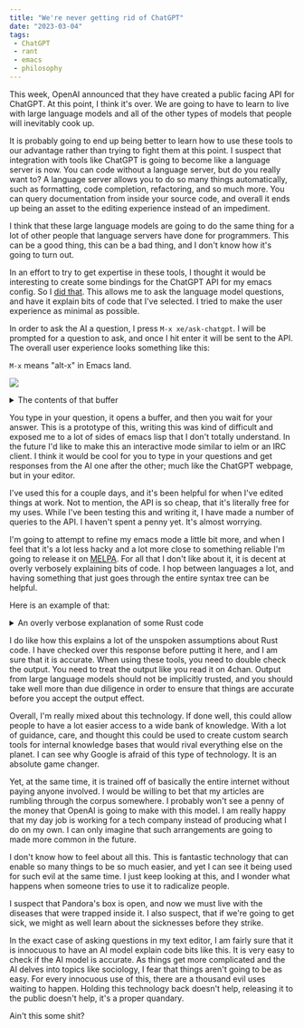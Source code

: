 ```yaml
---
title: "We're never getting rid of ChatGPT"
date: "2023-03-04"
tags:
 - ChatGPT
 - rant
 - emacs
 - philosophy
---
```


This week, OpenAI announced that they have created a public facing API for ChatGPT. At this point, I think it's over. We are going to have to learn to live with large language models and all of the other types of models that people will inevitably cook up.

<xeblog-hero ai="Counterfeit v2.5" file="miku-impact" prompt="masterpiece, best quality, 1girl, green hair, green eyes, sweater, hoodie, looking at viewer, adorable, cute, outdoors, watercolor, anime, afternoon, mountains, breath of the wild, black hoodie, ahoge, long hair, happy, genshin impact, hatsune miku, twintails, pigtails"></xeblog-hero>

It is probably going to end up being better to learn how to use these tools to our advantage rather than trying to fight them at this point. I suspect that integration with tools like ChatGPT is going to become like a language server is now. You can code without a language server, but do you really want to? A language server allows you to do so many things automatically, such as formatting, code completion, refactoring, and so much more. You can query documentation from inside your source code, and overall it ends up being an asset to the editing experience instead of an impediment.

I think that these large language models are going to do the same thing for a lot of other people that language servers have done for programmers. This can be a good thing, this can be a bad thing, and I don't know how it's going to turn out.

In an effort to try to get expertise in these tools, I thought it would be interesting to create some bindings for the ChatGPT API for my emacs config. So I [did that](https://tulpa.dev/cadey/nixos-configs/src/branch/main/common/home-manager/emacs/packages/xe-chatgpt.el). This allows me to ask the language model questions, and have it explain bits of code that I've selected. I tried to make the user experience as minimal as possible.

In order to ask the AI a question, I press `M-x xe/ask-chatgpt`. I will be prompted for a question to ask, and once I hit enter it will be sent to the API. The overall user experience looks something like this:

<xeblog-conv name="Mara" mood="hacker" standalone>`M-x` means "alt-x" in Emacs land.</xeblog-conv>

![](https://cdn.xeiaso.net/file/christine-static/blog/M-x-ask-chatgpt.gif)

<details>
<summary>The contents of that buffer</summary>

How do I update packages in CentOS?

To update packages in CentOS, follow these steps:

* Open a terminal window.
* Type the following command and press Enter:
  ```
  sudo yum update
  ```

This command will fetch the latest updates for all installed
packages on your system.
  
* If prompted, enter your sudo password and press Enter.
* The system will now check for updates, and if any updates are
  available, it will ask you to confirm installation. Type "y" and
  press Enter to proceed.
* Wait for the updates to get installed. Depending on the number of
  updates available, it may take a while.
* Once the updates are installed, restart your system to apply the
  changes.

That's it! Your CentOS system is now up-to-date with the latest
package updates.

</details>

You type in your question, it opens a buffer, and then you wait for your answer. This is a prototype of this, writing this was kind of difficult and exposed me to a lot of sides of emacs lisp that I don't totally understand. In the future I'd like to make this an interactive mode similar to ielm or an IRC client.  I think it would be cool for you to type in your questions and get responses from the AI one after the other; much like the ChatGPT webpage, but in your editor.

I've used this for a couple days, and it's been helpful for when I've edited things at work. Not to mention, the API is so cheap, that it's literally free for my uses. While I've been testing this and writing it, I have made a number of queries to the API. I haven't spent a penny yet. It's almost worrying.

I'm going to attempt to refine my emacs mode a little bit more, and when I feel that it's a lot less hacky and a lot more close to something reliable I'm going to release it on [MELPA](https://melpa.org). For all that I don't like about it, it is decent at overly verbosely explaining bits of code. I hop between languages a lot, and having something that just goes through the entire syntax tree can be helpful.

Here is an example of that:

<details>
<summary>An overly verbose explanation of some Rust code</summary>

Explain this code. User is in rust mode.

```rust
fn main() {
    let target = env::args().skip(1).next().unwrap();
    let srv = Server::new()
        .hostname("tsnet-rs-echoclient")
        .ephemeral()
        .authkey(env::var("TS_AUTHKEY").unwrap())
        .build()
        .unwrap();

    let mut conn = srv.dial("tcp", &target).unwrap();
    write!(conn, "This is a test of the Tailscale connection service.\n").unwrap();
}
```

This is a Rust program that connects to a Tailscale network endpoint
(`target`) and sends a test message to it. Here is what the code does
step by step:

1. `env::args()` returns an iterator over the program's command-line arguments. `skip(1)` skips the first argument (the name of the program itself), and `next()` takes the next argument, which is assumed to be the target endpoint. `unwrap()` returns the value inside the `Option` that `next()` returns. If there is no such argument, `unwrap()` will panic.
2. `Server::new()` creates a Tailscale connection `Server` object with default options.
3. `hostname("tsnet-rs-echoclient")` sets the hostname of the server to "tsnet-rs-echoclient". This is a specific hostname that the Tailscale administrator may have configured to allow access to certain resources on the network.
4. `ephemeral()` sets the server to be ephemeral, meaning that it will automatically shut down when the program exits.
5. `authkey(env::var("TS_AUTHKEY").unwrap())` sets the Tailscale authentication key to the value of the `TS_AUTHKEY` environment variable, which is assumed to be set. `env::var()` returns a `Result`, which `unwrap()` will panic on if `TS_AUTHKEY` is not set.
6. `build()` builds the `Server` object with the specified options. If the options are invalid, `build()` will return an error.
7. `srv.dial("tcp", &target)` connects to the target endpoint using the TCP protocol. `&target` is a reference to the target IP address or hostname that was specified on the command line. If the connection fails, `unwrap()` will panic.
8. `write!(conn, "This is a test of the Tailscale connection service.\n").unwrap()` writes the test message to the connection. If the write fails, `unwrap()` will panic.
9. The program exits.

</details>

I do like how this explains a lot of the unspoken assumptions about Rust code. I have checked over this response before putting it here, and I am sure that it is accurate. When using these tools, you need to double check the output. You need to treat the output like you read it on 4chan. Output from large language models should not be implicitly trusted, and you should take well more than due diligence in order to ensure that things are accurate before you accept the output effect.

Overall, I'm really mixed about this technology. If done well, this could allow people to have a lot easier access to a wide bank of knowledge. With a lot of guidance, care, and thought this could be used to create custom search tools for internal knowledge bases that would rival everything else on the planet. I can see why Google is afraid of this type of technology. It is an absolute game changer.

Yet, at the same time, it is trained off of basically the entire internet without paying anyone involved. I would be willing to bet that my articles are rumbling through the corpus somewhere. I probably won't see a penny of the money that OpenAI is going to make with this model. I am really happy that my day job is working for a tech company instead of producing what I do on my own. I can only imagine that such arrangements are going to made more common in the future.

I don't know how to feel about all this. This is fantastic technology that can enable so many things to be so much easier, and yet I can see it being used for such evil at the same time. I just keep looking at this, and I wonder what happens when someone tries to use it to radicalize people.

I suspect that Pandora's box is open, and now we must live with the diseases that were trapped inside it. I also suspect, that if we're going to get sick, we might as well learn about the sicknesses before they strike.

In the exact case of asking questions in my text editor, I am fairly sure that it is innocuous to have an AI model explain code bits like this. It is very easy to check if the AI model is accurate. As things get more complicated and the AI delves into topics like sociology, I fear that things aren't going to be as easy. For every innocuous use of this, there are a thousand evil uses waiting to happen. Holding this technology back doesn't help, releasing it to the public doesn't help, it's a proper quandary.

Ain't this some shit?